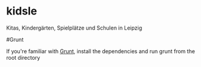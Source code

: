 kidsle
======

Kitas, Kindergärten, Spielplätze und Schulen in Leipzig

#Grunt

If you're familiar with [Grunt](http://gruntjs.com/), install the dependencies and run grunt from the root directory
